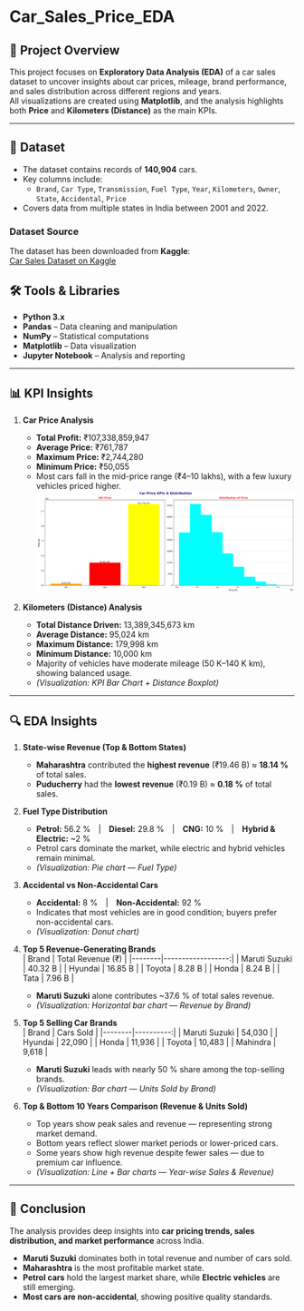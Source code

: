 # Car_Sales_Price_EDA

## 📘 Project Overview
This project focuses on **Exploratory Data Analysis (EDA)** of a car sales dataset to uncover insights about car prices, mileage, brand performance, and sales distribution across different regions and years.  
All visualizations are created using **Matplotlib**, and the analysis highlights both **Price** and **Kilometers (Distance)** as the main KPIs.

---

## 🧩 Dataset
- The dataset contains records of **140,904** cars.
- Key columns include:
  - `Brand`, `Car Type`, `Transmission`, `Fuel Type`, `Year`, `Kilometers`, `Owner`, `State`, `Accidental`, `Price`
- Covers data from multiple states in India between 2001 and 2022.

### Dataset Source
The dataset has been downloaded from **Kaggle**:  
[Car Sales Dataset on Kaggle](https://www.kaggle.com/datasets/milapgohil/car-dataset)

## 🛠 Tools & Libraries
- **Python 3.x**
- **Pandas** – Data cleaning and manipulation  
- **NumPy** – Statistical computations  
- **Matplotlib** – Data visualization  
- **Jupyter Notebook** – Analysis and reporting  

---

## 📊 KPI Insights

1. **Car Price Analysis**
   - **Total Profit:** ₹107,338,859,947  
   - **Average Price:** ₹761,787  
   - **Maximum Price:** ₹2,744,280  
   - **Minimum Price:** ₹50,055  
   - Most cars fall in the mid-price range (₹4–10 lakhs), with a few luxury vehicles priced higher.  
    ![image](Price_Distrubtion.png)


2. **Kilometers (Distance) Analysis**
   - **Total Distance Driven:** 13,389,345,673 km  
   - **Average Distance:** 95,024 km  
   - **Maximum Distance:** 179,998 km  
   - **Minimum Distance:** 10,000 km  
   - Majority of vehicles have moderate mileage (50 K–140 K km), showing balanced usage.  
   - *(Visualization: KPI Bar Chart + Distance Boxplot)*  

---

## 🔍 EDA Insights

1. **State-wise Revenue (Top & Bottom States)**  
   - **Maharashtra** contributed the **highest revenue** (₹19.46 B) ≈ **18.14 %** of total sales.  
   - **Puducherry** had the **lowest revenue** (₹0.19 B) ≈ **0.18 %** of total sales.  
     

2. **Fuel Type Distribution**  
   - **Petrol:** 56.2 % | **Diesel:** 29.8 % | **CNG:** 10 % | **Hybrid & Electric:** ~2 %  
   - Petrol cars dominate the market, while electric and hybrid vehicles remain minimal.  
   - *(Visualization: Pie chart — Fuel Type)*  

3. **Accidental vs Non-Accidental Cars**  
   - **Accidental:** 8 % | **Non-Accidental:** 92 %  
   - Indicates that most vehicles are in good condition; buyers prefer non-accidental cars.  
   - *(Visualization: Donut chart)*  

4. **Top 5 Revenue-Generating Brands**  
   | Brand | Total Revenue (₹) |
   |--------|------------------:|
   | Maruti Suzuki | 40.32 B |
   | Hyundai | 16.85 B |
   | Toyota | 8.28 B |
   | Honda | 8.24 B |
   | Tata | 7.96 B |
   - **Maruti Suzuki** alone contributes ~37.6 % of total sales revenue.  
   - *(Visualization: Horizontal bar chart — Revenue by Brand)*  

5. **Top 5 Selling Car Brands**  
   | Brand | Cars Sold |
   |--------|----------:|
   | Maruti Suzuki | 54,030 |
   | Hyundai | 22,090 |
   | Honda | 11,936 |
   | Toyota | 10,483 |
   | Mahindra | 9,618 |
   - **Maruti Suzuki** leads with nearly 50 % share among the top-selling brands.  
   - *(Visualization: Bar chart — Units Sold by Brand)*  

6. **Top & Bottom 10 Years Comparison (Revenue & Units Sold)**  
   - Top years show peak sales and revenue — representing strong market demand.  
   - Bottom years reflect slower market periods or lower-priced cars.  
   - Some years show high revenue despite fewer sales — due to premium car influence.  
   - *(Visualization: Line + Bar charts — Year-wise Sales & Revenue)*  

---

## 🧠 Conclusion
The analysis provides deep insights into **car pricing trends, sales distribution, and market performance** across India.  
- **Maruti Suzuki** dominates both in total revenue and number of cars sold.  
- **Maharashtra** is the most profitable market state.  
- **Petrol cars** hold the largest market share, while **Electric vehicles** are still emerging.  
- **Most cars are non-accidental**, showing positive quality standards.  



